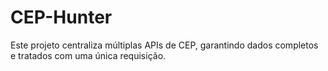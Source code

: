 # CEP-Hunter
Este projeto centraliza múltiplas APIs de CEP, garantindo dados completos e tratados com uma única requisição.
